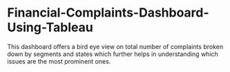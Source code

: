 # Financial-Complaints-Dashboard-Using-Tableau

This dashboard offers a bird eye view on total number of complaints broken down by segments and states which further helps in understanding which issues are the most prominent ones.

